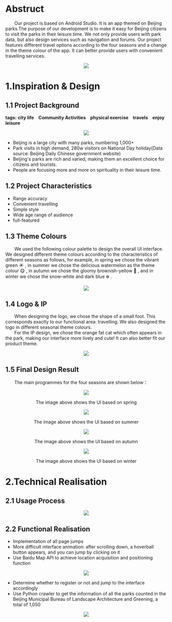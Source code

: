 # Abstruct
&emsp;&emsp;Our project is based on Android Studio. It is an app themed on Beijing parks.The purpose of our development is to make it easy for Beijing citizens to visit the parks in their leisure time. We not only provide users with park data, but also design services such as navigation and forums. Our project features different travel options according to the four seasons and a change in the theme colour of the app. It can better provide users with convenient travelling services.
<div align=center><img src="https://github.com/AlisonMeii/Liuwan_Androidproject/blob/main/Image/Abstruct.png?raw=true"/></div>

# 1.Inspiration & Design
## 1.1 Project Background
<strong>tags:</strong> <strong>city life</strong>&emsp;<strong>Community Activities</strong>&emsp;<strong>physical exercise</strong>&emsp;<strong>travels</strong>&emsp;<strong>enjoy leisure</strong>  
<div align=center><img src="https://github.com/AlisonMeii/Liuwan_Androidproject/blob/main/park.png?raw=true"/></div>

- Beijing is a large city with many parks, numbering 1,000+
- Park visits in high demand, 280w visitors on National Day holiday(Data source: Beijing Daily Chinese government website)
- Beijing's parks are rich and varied, making them an excellent choice for citizens and tourists.   
- People are focusing more and more on spirituality in their leisure time.

## 1.2 Project Characteristics
- Range accuracy
- Convenient travelling
- Simple style
- Wide age range of audience
- full-featured

## 1.3 Theme Colours
&emsp;&emsp;We used the following colour palette to design the overall UI interface. We designed different theme colours according to the characteristics of different seasons as follows, for example, in spring we chose the vibrant green :sunny: , in summer we chose the delicious watermelon as the theme colour :yum: , in autumn we chose the gloomy brownish-yellow :maple_leaf: , and in winter we chose the snow-white and dark blue :snowflake: .
<div align=center><img src="https://github.com/AlisonMeii/Liuwan_Androidproject/blob/main/Image/color.png?raw=true"/></div>

## 1.4 Logo & IP
&emsp;&emsp;When designing the logo, we chose the shape of a small foot. This corresponds exactly to our functional area: travelling. We also designed the logo in different seasonal theme colours.  
&emsp;&emsp;For the IP design, we chose the orange fat cat which often appears in the park, making our interface more lively and cute! It can also better fit our product theme.
<div align=center><img src="https://github.com/AlisonMeii/Liuwan_Androidproject/blob/main/Image/Logo&IP.png?raw=true"/></div>

## 1.5 Final Design Result
&emsp;&emsp;The main programmes for the four seasons are shown below：
<div align=center><img src="https://github.com/AlisonMeii/Liuwan_Androidproject/blob/main/Image/spring.png?raw=true"/></div>
<p align="center">The image above shows the UI based on spring</p>
<div align=center><img src="https://github.com/AlisonMeii/Liuwan_Androidproject/blob/main/Image/summer.png?raw=true"/></div>
<p align="center">The image above shows the UI based on summer</p>
<div align=center><img src="https://github.com/AlisonMeii/Liuwan_Androidproject/blob/main/Image/autumn.png?raw=true"/></div>
<p align="center">The image above shows the UI based on autumn</p>
<div align=center><img src="https://github.com/AlisonMeii/Liuwan_Androidproject/blob/main/Image/winter.png?raw=true"/></div>
<p align="center">The image above shows the UI based on winter</p>

# 2.Technical Realisation
## 2.1 Usage Process
<div align=center><img src="https://github.com/AlisonMeii/Liuwan_Androidproject/blob/main/Image/426c4185871725254aa3232bf44061c.png?raw=true"/></div>

## 2.2 Functional Realisation
- Implementation of all page jumps
- More difficult interface animation: after scrolling down, a hoverball button appears, and you can jump by clicking on it
- Use Baidu Map API to achieve location acquisition and positioning function
<div align=center><img src="https://github.com/AlisonMeii/Liuwan_Androidproject/blob/main/Image/navi.png?raw=true"/></div>

- Determine whether to register or not and jump to the interface accordingly
- Use Python crawler to get the information of all the parks counted in the Beijing Municipal Bureau of Landscape Architecture and Greening, a total of 1,050  
<div align=center><img src="https://github.com/AlisonMeii/Liuwan_Androidproject/blob/main/Image/database.png?raw=true"/></div>

